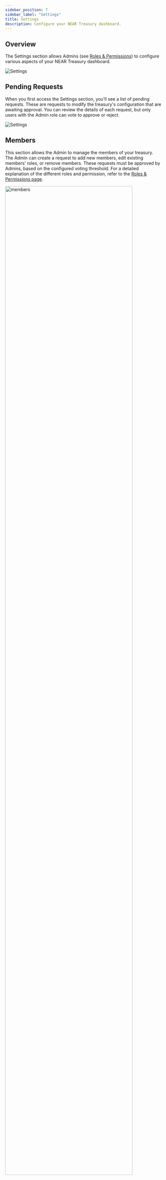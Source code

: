 ```yaml
---
sidebar_position: 7
sidebar_label: "Settings"
title: Settings
description: Configure your NEAR Treasury dashboard.
---
```


## Overview

The Settings section allows Admins (see [Roles & Permissions](https://docs.neartreasury.com/permissions)) to configure various aspects of your NEAR Treasury dashboard.

<div class="screenshot">

![Settings](/img/screens/settings.png)

</div>

## Pending Requests

When you first access the Settings section, you'll see a list of pending requests. These are requests to modify the treasury's configuration that are awaiting approval. You can review the details of each request, but only users with the Admin role can vote to approve or reject.

<div class="screenshot">

![Settings](/img/settings/request.png)

</div>

## Members

This section allows the Admin to manage the members of your treasury. The Admin can create a request to add new members, edit existing members’ roles, or remove members. These requests must be approved by Admins, based on the configured voting threshold. For a detailed explanation of the different roles and permission, refer to the [Roles & Permissions page](permissions.md).

<div class="screenshot">
<img src="/img/settings/members.png" width="90%" alt="members" />
</div>

### Adding Members

To add members to your treasury:

1.  Navigate to the **`Settings`** page.
2.  Select the **`Members`** tab.
3.  Click the **`+ Add Member`** button.
4.  Enter the NEAR wallet address of the new member.
5.  Choose the member's role(s): [**`Requestor`**](permissions.md#1-requestor), [**`Approver`**](permissions.md#2-approver), or [**`Admin`**](permissions.md#3-admin).  You can select multiple roles for a member.
    - See [Roles & Permissions](permissions.md) for a detailed explanation of each role.
6.  Click the **`Save`** button and confirm the transactions.
7.  Go to the **`Requests`** page to [approve the request](#pending-requests).

<div class="screenshot">
<img src="/img/settings/adding.png" width="40%" alt="add members" />
</div>

### Editing Members

To edit members from your treasury:

1.  Navigate to the **`Settings`** page.
2.  Select the **`Members`** tab.
3.  Select one or more members by clicking the member's checkbox.
4.  Click the **`Edit`** button.
    <div class="screenshot">
    <img src="/img/settings/editing.png" alt="edit members" />
    </div>
5.  On the **`Edit Members`** window, modify the permissions as needed.
6.  Click **`Submit`** to confirm the action.
7.  Go to the **`Requests`** page to [approve the request](#pending-requests).

<div class="screenshot">
<img src="/img/settings/edit-member.png" width="40%" alt="edit members" />
</div>

### Deleting Members

To delete members from your treasury:

1.  Navigate to the **`Settings`** page.
2.  Select the **`Members`** tab.
3.  Select one or more members by clicking the member's checkbox.
4.  Click the **`Delete`** button.
5.  On the confirmation window, click **`Remove`** to confirm the action.
6.  Go to the **`Requests`** page to [approve the request](#pending-requests).

<div class="screenshot">

![Delete members](/img/settings/deleting.png)

</div>

## Voting Thresholds

The Voting Thresholds section allows Admins to configure the voting policies for treasury transaction requests and treasury configuration requests.

### Setting Thresholds

To set the voting thresholds:

1.  Navigate to the **`Settings`** page.
2.  Select the **`Voting Thresholds`** tab.
3.  Select the permission group you want to apply the voting threshold to:
    -   **`Admin`**: For requests related to change in treasury settings (e.g. managing members, assigning roles, changing voting thresholds, or customizing dashboard appearance).
    -   **`Approver`**: For requests related to treasury transactions (e.g. payments, staking, asset exchange).
4.  Under **`Voting Policy`**, select how you want to base the number of votes required for a request to be approved:
    -   **Number of votes**: A fixed number of votes is required for a decision to pass, regardless of the total number of members. For example, if you select 2 and there are 5 total members, 2 members must vote to pass the request.
    -   **Percentage of members**: A percentage of total members is required for a decision to pass. For example, if you select 50% and there are 3 total members, 2 members must vote to pass the request.
5.  Review the eligible members from the role required to approve this type of request. If you need to change members, go to the **`Members`** page to add or remove people from that role.
6.  Click the **`Submit Request`** button and confirm the transactions.
7.  Go to the **`Requests`** page to [approve this request](#pending-requests).

<div class="screenshot">
<img src="/img/settings/thresholds.png" width="90%" alt="voting thresholds" />
</div>

## Voting Duration

The Voting Duration section allows Admins to set the timeframe during which team members can vote on pending requests. If the voting threshold is met to reach a decision, the request will be approved or rejected based on the voting results. If the voting period ends and there are not enough votes to reach a decision, the request will expire.

<div class="screenshot">
<img src="/img/settings/duration.png" width="70%" alt="voting duration" />
</div>

## Theme & Logo

The **`Theme & Logo`** section lets Admins personalize the look of your dashboard. You can upload a custom logo, choose a primary color, and set the theme to dark or light mode.

<div class="screenshot">
<img src="/img/settings/theme.png" width="70%" alt="theme logo" />
</div>

## System Updates

The **`System Update`** section allows Admins to review, approve, and apply pending updates to their treasury instance.
NEAR Treasury developers push updates such as contract upgrades, policy changes, or instance app widget changes to provide new features, fix bugs, and improve the user experience.

:::info
For details on [Update Types](concepts/sys-update.md#update-types) and the system update mechanism, [visit this page](concepts/sys-update.md).
:::

### Reviewing System Updates

All updates must be manually approved or rejected by treasury administrators.
To review and vote on pending updates:

1. Navigate to the **`System updates`** section.
2. View the list of pending updates.
3. Review the details of each update.
4. Approve or reject the pending update request.

<div class="screenshot">

![System updates](/img/settings/updates.png)

</div>

:::info Policy updates
After an Administrator accepts a system [policy update](concepts/sys-update.md#update-types), you will see a new request under [**`Pending requests`**](#pending-requests), and Treasury users will need to vote on it.
:::
